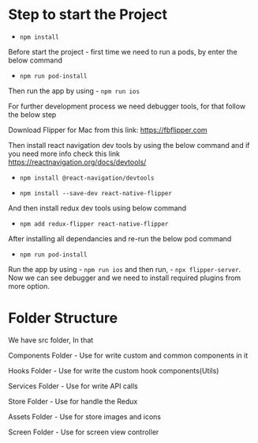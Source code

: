 
# Step to start the Project


- `npm install`

Before start the project - first time we need to run a pods, by enter the below command

- `npm run pod-install`

Then run the app by using - `npm run ios`

For further development process we need debugger tools, for that follow the below step

Download Flipper for Mac from this link: https://fbflipper.com

Then install react navigation dev tools  by using the below command and if you need more info check this link https://reactnavigation.org/docs/devtools/

- `npm install @react-navigation/devtools`

- `npm install --save-dev react-native-flipper`

And then install redux dev tools using below command

- `npm add redux-flipper react-native-flipper`

After installing all dependancies and re-run the below pod command

- `npm run pod-install`

Run the app by using - `npm run ios` and then run, - `npx flipper-server`. Now we can see debugger and we need to install required plugins from more option.

# Folder Structure

 We have src folder, In that

 Components Folder - Use for write custom and common components in it

 Hooks Folder - Use for write the custom hook components(Utils)

 Services Folder - Use for write API calls

 Store Folder - Use for handle the Redux

 Assets Folder - Use for store images and icons

 Screen Folder - Use for screen view controller

